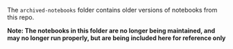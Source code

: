 The `archived-notebooks` folder contains older versions of notebooks from this repo.

**Note: The notebooks in this folder are no longer being maintained, and may no longer run properly, but
are being included here for reference only**
